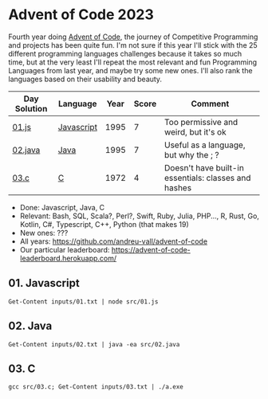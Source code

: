 # Advent of Code 2023

Fourth year doing [Advent of Code](https://adventofcode.com/2023), the journey of Competitive Programming and projects has been quite fun. I'm not sure if this year I'll stick with the 25 different programming languages challenges because it takes so much time, but at the very least I'll repeat the most relevant and fun Programming Languages from last year, and maybe try some new ones. I'll also rank the languages based on their usability and beauty.

Day Solution            | Language                         | Year | Score | Comment
------------------------|----------------------------------|------|-------|----------------------------------------------------
[01.js](src/01.js)      | [Javascript](#01-javascript)     | 1995 |   7   | Too permissive and weird, but it's ok
[02.java](src/02.java)  | [Java](#02-java)                 | 1995 |   7   | Useful as a language, but why the ; ?
[03.c](src/03.c)        | [C](#03-c)                       | 1972 |   4   | Doesn't have built-in essentials: classes and hashes

- Done: Javascript, Java, C
- Relevant: Bash, SQL, Scala?, Perl?, Swift, Ruby, Julia, PHP..., R, Rust, Go, Kotlin, C#, Typescript, C++, Python (that makes 19)
- New ones: ???
- All years: https://github.com/andreu-vall/advent-of-code
- Our particular leaderboard: https://advent-of-code-leaderboard.herokuapp.com/


## 01. Javascript
```
Get-Content inputs/01.txt | node src/01.js
```

## 02. Java
```
Get-Content inputs/02.txt | java -ea src/02.java
```

## 03. C
```
gcc src/03.c; Get-Content inputs/03.txt | ./a.exe
```


